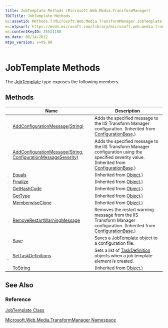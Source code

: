 ```yaml
---
title: JobTemplate Methods (Microsoft.Web.Media.TransformManager)
TOCTitle: JobTemplate Methods
ms:assetid: Methods.T:Microsoft.Web.Media.TransformManager.JobTemplate
ms:mtpsurl: https://msdn.microsoft.com/library/microsoft.web.media.transformmanager.jobtemplate_methods(v=VS.90)
ms:contentKeyID: 35521188
ms.date: 06/14/2012
mtps_version: v=VS.90
---
```


# JobTemplate Methods

The [JobTemplate](jobtemplate-class-microsoft-web-media-transformmanager.md) type exposes the following members.

## Methods

||Name|Description|
|--- |--- |--- |
|![Public method](images/Hh125771.pubmethod(en-us,VS.90).gif "Public method")|[AddConfigurationMessage(String)](configurationbase-addconfigurationmessage-method-string-microsoft-web-media-transformmanager.md)|Adds the specified message to the IIS Transform Manager configuration. (Inherited from [ConfigurationBase](configurationbase-class-microsoft-web-media-transformmanager.md).)|
|![Public method](images/Hh125771.pubmethod(en-us,VS.90).gif "Public method")|[AddConfigurationMessage(String, ConfigurationMessageSeverity)](configurationbase-addconfigurationmessage-method-string-configurationmessageseverity-microsoft-web-media-transformmanager.md)|Adds the specified message to the IIS Transform Manager configuration using the specified severity value. (Inherited from [ConfigurationBase](configurationbase-class-microsoft-web-media-transformmanager.md).)|
|![Public method](images/Hh125771.pubmethod(en-us,VS.90).gif "Public method")|[Equals](https://msdn.microsoft.com/library/bsc2ak47)|(Inherited from [Object](https://msdn.microsoft.com/library/e5kfa45b).)|
|![Protected method](images/Hh125771.protmethod(en-us,VS.90).gif "Protected method")|[Finalize](https://msdn.microsoft.com/library/4k87zsw7)|(Inherited from [Object](https://msdn.microsoft.com/library/e5kfa45b).)|
|![Public method](images/Hh125771.pubmethod(en-us,VS.90).gif "Public method")|[GetHashCode](https://msdn.microsoft.com/library/zdee4b3y)|(Inherited from [Object](https://msdn.microsoft.com/library/e5kfa45b).)|
|![Public method](images/Hh125771.pubmethod(en-us,VS.90).gif "Public method")|[GetType](https://msdn.microsoft.com/library/dfwy45w9)|(Inherited from [Object](https://msdn.microsoft.com/library/e5kfa45b).)|
|![Protected method](images/Hh125771.protmethod(en-us,VS.90).gif "Protected method")|[MemberwiseClone](https://msdn.microsoft.com/library/57ctke0a)|(Inherited from [Object](https://msdn.microsoft.com/library/e5kfa45b).)|
|![Public method](images/Hh125771.pubmethod(en-us,VS.90).gif "Public method")|[RemoveRestartWarningMessage](configurationbase-removerestartwarningmessage-method-microsoft-web-media-transformmanager.md)|Removes the restart warning message from the IIS Transform Manager configuration. (Inherited from [ConfigurationBase](configurationbase-class-microsoft-web-media-transformmanager.md).)|
|![Public method](images/Hh125771.pubmethod(en-us,VS.90).gif "Public method")|[Save](jobtemplate-save-method-microsoft-web-media-transformmanager.md)|Saves a [JobTemplate](jobtemplate-class-microsoft-web-media-transformmanager.md) object to a configuration file.|
|![Public method](images/Hh125771.pubmethod(en-us,VS.90).gif "Public method")![Static member](images/Hh125771.static(en-us,VS.90).gif "Static member")|[SetTaskDefinitions](jobtemplate-settaskdefinitions-method-microsoft-web-media-transformmanager.md)|Sets a list of [TaskDefinition](taskdefinition-class-microsoft-web-media-transformmanager.md) objects when a job template element is created.|
|![Public method](images/Hh125771.pubmethod(en-us,VS.90).gif "Public method")|[ToString](https://msdn.microsoft.com/library/7bxwbwt2)|(Inherited from [Object](https://msdn.microsoft.com/library/e5kfa45b).)|

## See Also

### Reference

[JobTemplate Class](jobtemplate-class-microsoft-web-media-transformmanager.md)

[Microsoft.Web.Media.TransformManager Namespace](microsoft-web-media-transformmanager-namespace.md)
